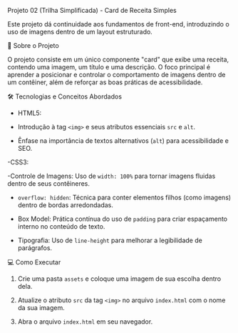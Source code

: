 Projeto 02 (Trilha Simplificada) - Card de Receita Simples

Este projeto dá continuidade aos fundamentos de front-end, introduzindo o uso de imagens dentro de um layout estruturado.


🚀 Sobre o Projeto

O projeto consiste em um único componente "card" que exibe uma receita, contendo uma imagem, um título e uma descrição. O foco principal é aprender a posicionar e controlar o comportamento de imagens dentro de um contêiner, além de reforçar as boas práticas de acessibilidade.


🛠️ Tecnologias e Conceitos Abordados

- HTML5:

- Introdução à tag `<img>` e seus atributos essenciais `src` e `alt`.

- Ênfase na importância de textos alternativos (`alt`) para acessibilidade e SEO.


-CSS3:

-Controle de Imagens: Uso de `width: 100%` para tornar imagens fluidas dentro de seus contêineres.

- `overflow: hidden`: Técnica para conter elementos filhos (como imagens) dentro de bordas arredondadas.

- Box Model: Prática contínua do uso de `padding` para criar espaçamento interno no conteúdo de texto.

- Tipografia: Uso de `line-height` para melhorar a legibilidade de parágrafos.


💻 Como Executar

1. Crie uma pasta `assets` e coloque uma imagem de sua escolha dentro dela.

2. Atualize o atributo `src` da tag `<img>` no arquivo `index.html` com o nome da sua imagem.

3. Abra o arquivo `index.html` em seu navegador.
